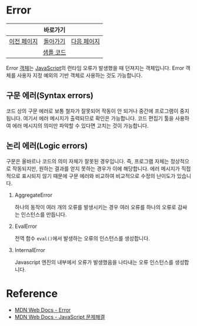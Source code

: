 # Error

<table>
    <thead>
        <tr>
            <th colspan="3" style="text-align: center;">바로가기</th>
        </tr>
    </thead>
    <tbody>
        <tr>
            <td>
                <a href="/../javascript/docs/0813.html">이전 페이지</a>
            </td>
            <td>
                <a href="/../javascript/">돌아가기</a>
            </td>
            <td>
                <a href="/../javascript/docs/0816.html">다음 페이지</a>
            </td>
        </tr>
        <tr>
            <td colspan="3" style="text-align: center;">
                <a href="/../javascript/0814/">샘플 코드</a>
            </td>
        </tr>
    </tbody>
</table>

Error [객체](/javascript/docs/glossary.html#객체)는 [JavaScript](/javascript/docs/glossary.html#javascript)의 런타임 오류가 발생했을 때 던져지는 객체입니다. Error 객체를 사용자 지정 예외의 기반 객체로 사용하는 것도 가능합니다. 

## 구문 에러(Syntax errors)

코드 상의 구문 에러로 보통 철자가 잘못되어 작동이 안 되거나 중간에 프로그램이 중지됩니다. 여기서 에러 메시지가 출력되므로 확인은 가능합니다. 코드 편집기 툴을 사용하여 에러 메시지의 의미만 파악할 수 있다면 고치는 것이 가능합니다. 

## 논리 에러(Logic errors)

구문은 올바르나 코드의 의미 자체가 잘못된 경우입니다. 즉, 프로그램 자체는 정상적으로 작동되지만, 원하는 결과를 얻지 못하는 경우가 이에 해당합니다. 에러 메시지가 직접적으로 표시되지 않기 때문에 구문 에러와 비교하여 비교적으로 수정의 난이도가 있습니다.

1. AggregateError
   
    하나의 동작이 여러 개의 오류를 발생시키는 경우 여러 오류를 하나의 오류로 감싸는 인스턴스를 만듭니다.

2. EvalError

    전역 함수 `eval()`에서 발생하는 오류의 인스턴스를 생성합니다.

3. InternalError

    Javascript 엔진의 내부에서 오류가 발생했음을 나타내는 오류 인스턴스를 생성합니다.

# Reference

* [MDN Web Docs - Error](https://developer.mozilla.org/ko/docs/Web/JavaScript/Reference/Global_Objects/Error)
* [MDN Web Docs - JavaScript 문제해결](https://developer.mozilla.org/ko/docs/Learn/JavaScript/First_steps/What_went_wrong)
